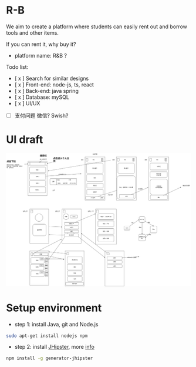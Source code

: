 # R-B
We aim to create a platform where students can easily rent out and borrow tools and other items.

If you can rent it, why buy it?


+ platform name: R&B ?


Todo list:

- [ x ] Search for similar designs
- [ x ] Front-end: node-js, ts, react
- [ x ] Back-end: java spring
- [ x ] Database: mySQL
- [ x ] UI/UX

- [ ] 支付问题 微信? Swish?

# UI draft
![draft/main.png](./Doc/draft/main.png)

# Setup environment
+ step 1: install Java, git and Node.js
```bash 
sudo apt-get install nodejs npm
```
+ step 2: install [JHipster](https://www.jhipster.tech/), more [info](https://www.infoq.com/minibooks/jhipster-mini-book-7/)
```bash 
npm install -g generator-jhipster
```